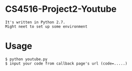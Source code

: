 # CS4516-Project2-Youtube
	It's written in Python 2.7.
	Might neet to set up some environment 

# Usage
	$ python youtube.py
	$ input your code from callback page's url (code=.....)
	

